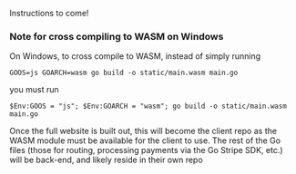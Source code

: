 Instructions to come!

### Note for cross compiling to WASM on Windows ###

On Windows, to cross compile to WASM, instead of simply running

```
GOOS=js GOARCH=wasm go build -o static/main.wasm main.go
```

you must run

```
$Env:GOOS = "js"; $Env:GOARCH = "wasm"; go build -o static/main.wasm main.go
```

Once the full website is built out, this will become the client repo as the WASM module must be available for the client to use. The rest of the Go files (those for routing, processing payments via the Go Stripe SDK, etc.) will be back-end, and likely reside in their own repo

